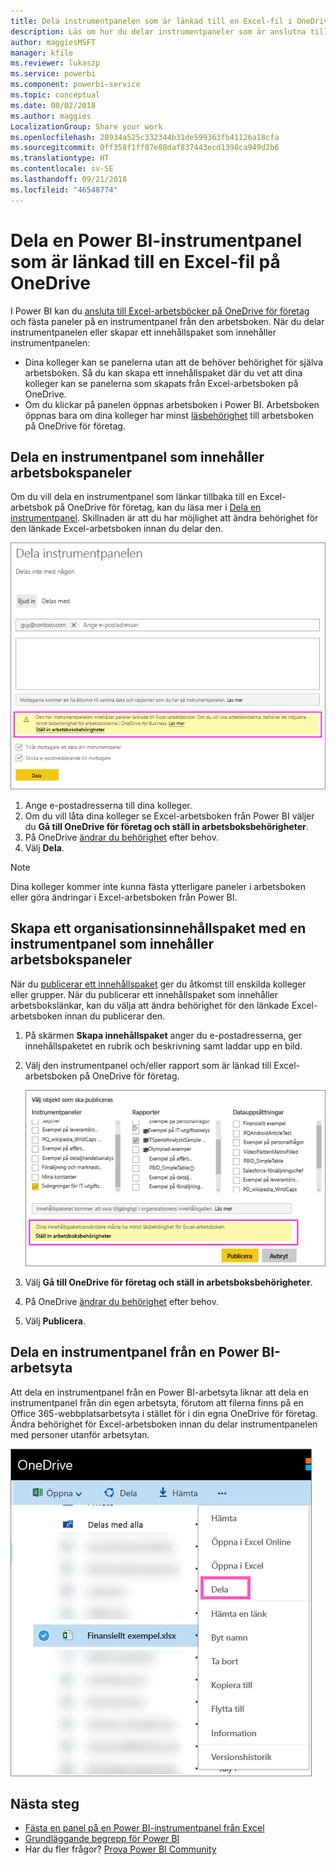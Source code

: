 ```yaml
---
title: Dela instrumentpanelen som är länkad till en Excel-fil i OneDrive – Power BI
description: Läs om hur du delar instrumentpaneler som är anslutna till en Excel-arbetsbok på OneDrive för företag, med paneler som fästs från arbetsboken.
author: maggiesMSFT
manager: kfile
ms.reviewer: lukaszp
ms.service: powerbi
ms.component: powerbi-service
ms.topic: conceptual
ms.date: 08/02/2018
ms.author: maggies
LocalizationGroup: Share your work
ms.openlocfilehash: 28934a525c332344b31de599363fb41126a18cfa
ms.sourcegitcommit: 0ff358f1ff87e88daf837443ecd1398ca949d2b6
ms.translationtype: HT
ms.contentlocale: sv-SE
ms.lasthandoff: 09/21/2018
ms.locfileid: "46548774"
---
```

# <a name="share-a-power-bi-dashboard-that-links-to-an-excel-file-in-onedrive"></a>Dela en Power BI-instrumentpanel som är länkad till en Excel-fil på OneDrive
I Power BI kan du [ansluta till Excel-arbetsböcker på OneDrive för företag](service-excel-workbook-files.md) och fästa paneler på en instrumentpanel från den arbetsboken. När du delar instrumentpanelen eller skapar ett innehållspaket som innehåller instrumentpanelen:

* Dina kolleger kan se panelerna utan att de behöver behörighet för själva arbetsboken. Så du kan skapa ett innehållspaket där du vet att dina kolleger kan se panelerna som skapats från Excel-arbetsboken på OneDrive.
* Om du klickar på panelen öppnas arbetsboken i Power BI. Arbetsboken öppnas bara om dina kolleger har minst [läsbehörighet](https://support.office.com/en-us/article/Share-documents-or-folders-in-Office-365-1fe37332-0f9a-4719-970e-d2578da4941c) till arbetsboken på OneDrive för företag.

## <a name="share-a-dashboard-that-contains-workbook-tiles"></a>Dela en instrumentpanel som innehåller arbetsbokspaneler
Om du vill dela en instrumentpanel som länkar tillbaka till en Excel-arbetsbok på OneDrive för företag, kan du läsa mer i [Dela en instrumentpanel](service-share-dashboards.md). Skillnaden är att du har möjlighet att ändra behörighet för den länkade Excel-arbetsboken innan du delar den.

  ![Dialogrutan Dela instrumentpanel](media/service-share-dashboard-that-links-to-excel-onedrive/pbi_share_workbk.png)

1. Ange e-postadresserna till dina kolleger.
2. Om du vill låta dina kolleger se Excel-arbetsboken från Power BI väljer du **Gå till OneDrive för företag och ställ in arbetsboksbehörigheter**.
3. På OneDrive [ändrar du behörighet](https://support.office.com/en-US/article/Share-files-and-folders-and-change-permissions-9fcc2f7d-de0c-4cec-93b0-a82024800c07) efter behov.
4. Välj **Dela**.

>[!NOTE]
>Dina kolleger kommer inte kunna fästa ytterligare paneler i arbetsboken eller göra ändringar i Excel-arbetsboken från Power BI.
> 
> 

## <a name="create-an-organizational-content-pack-with-a-dashboard-that-contains-workbook-tiles"></a>Skapa ett organisationsinnehållspaket med en instrumentpanel som innehåller arbetsbokspaneler
När du [publicerar ett innehållspaket](service-organizational-content-pack-create-and-publish.md) ger du åtkomst till enskilda kolleger eller grupper. När du publicerar ett innehållspaket som innehåller arbetsbokslänkar, kan du välja att ändra behörighet för den länkade Excel-arbetsboken innan du publicerar den.

1. På skärmen **Skapa innehållspaket** anger du e-postadresserna, ger innehållspaketet en rubrik och beskrivning samt laddar upp en bild.
2. Välj den instrumentpanel och/eller rapport som är länkad till Excel-arbetsboken på OneDrive för företag.
   
    ![Excel-arbetsbok i ett innehållspaket](media/service-share-dashboard-that-links-to-excel-onedrive/pbi_contpack_workbk.png)
3. Välj **Gå till OneDrive för företag och ställ in arbetsboksbehörigheter**.
4. På OneDrive [ändrar du behörighet](https://support.office.com/en-US/article/Share-files-and-folders-and-change-permissions-9fcc2f7d-de0c-4cec-93b0-a82024800c07) efter behov.
5. Välj **Publicera**.

## <a name="share-a-dashboard-from-a-power-bi-workspace"></a>Dela en instrumentpanel från en Power BI-arbetsyta
Att dela en instrumentpanel från en Power BI-arbetsyta liknar att dela en instrumentpanel från din egen arbetsyta, förutom att filerna finns på en Office 365-webbplatsarbetsyta i stället för i din egna OneDrive för företag. Ändra behörighet för Excel-arbetsboken innan du delar instrumentpanelen med personer utanför arbetsytan.

![Dela från OneDrive](media/service-share-dashboard-that-links-to-excel-onedrive/pbi_onedriveshare.png)

## <a name="next-steps"></a>Nästa steg
* [Fästa en panel på en Power BI-instrumentpanel från Excel](service-dashboard-pin-tile-from-excel.md)
* [Grundläggande begrepp för Power BI](consumer/end-user-basic-concepts.md)
* Har du fler frågor? [Prova Power BI Community](http://community.powerbi.com/)


